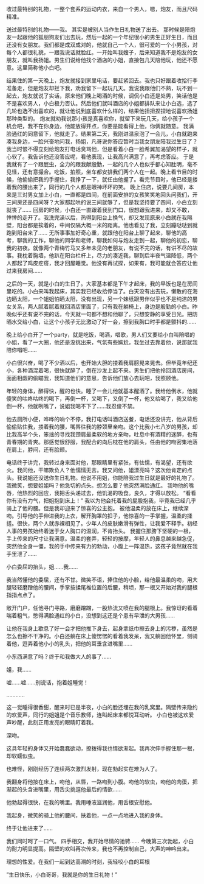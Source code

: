 收过最特别的礼物，一整个套系的运动内衣，来自一个男人，嗯，炮友，而且尺码精准。

送过最特别的礼物——我。
其实是被别人当作生日礼物送了出去。
那时候是陪炮友一起跟他的狐朋狗友们出去玩，然后一起的一个年纪很小的男生正好生日，而且还没有女朋友。我们都是成双成对的，他就自己一个人，很可爱的一个小男孩，对每个人都很礼貌，一跟我说话就脸红。一开始叫我嫂子，后来知道我不是炮友的女朋友，就叫我扬姐。男生们说给他找个酒店的小姐，直接包几天陪他玩，他还不愿意。这里简称他小白吧。

结果住的第一天晚上，炮友就接到家里电话，要赶紧回去。我也只好跟着收拾行李准备走，但是炮友却拦下我，劝我留下一起玩几天。我说我跟他们不熟，玩不到一起去，炮友就说了实话，原来他们晚上喝酒的时候，调侃小白还是处男，笑话他是不是喜欢男人，小白极力否认。然后他们就叫酒店的小姐都排队来让小白选，选了几轮也选不出喜欢的，就让他说到底喜欢什么样的，结果他扭扭捏捏地说喜欢扬姐那种类型的。
炮友就劝我说那小孩是真喜欢你，就留下来玩几天，给小孩子一个机会吧，我不在你身边，他能放得开点，你要是能看得上他，你俩就随意。
我满脸通红的同意留下，他就走了。结果第二天，我刚进温泉泡了一会儿，小白就跑来凑我身边，一脸兴奋地问我，扬姐，凡哥说你答应暂时当我女朋友陪我过生日了？
我当时恨不得立刻给炮友打电话臭骂他，但是看着小白一脸希翼加渴望的样子，就心软了。我告诉他还没答应呢，看他表现，让我高兴满意了，再考虑答应。
于是我就有了一个跟屁虫，全力的跟我献殷勤，一起的几个人也似乎都心知肚明，毫不见怪，还有意撮合。吃饭，拍照，坐车都安排我们两个人在一起。晚上看节目的时候，他偷偷把我的手握住，我挣了一下，就任由他握了。看完节目时，他已经是搂着我的腰出来了，同行的几个人都是眼神坏坏的笑。
晚上住店，说要几间房，本来是三对男女加上小白，一直都是四间，在前面安排的女孩笑笑地回头问我们，开三间房还是四间呀？大家都起哄的说三间就够了，但是我坚持要了四间，小白立刻就丧了……
回房的时候，小白还一直跟着我到门口，很想跟我进来，却又不敢，悻悻的走开了。我洗完澡以后，热得到阳台上换气，却又发现原来小白就在我隔壁，阳台都是挨着的，中间仅隔大概一米的距离。他也看见了我，立刻蹦哒哒到就跑到阳台来了……
无所事事加好奇心重，就跟他在阳台上聊了起来，聊他的高考，聊我的工作，聊他的同学和老师，聊我如何与炮友走到一起，聊他的初恋，聊我的初夜。就像两个青梅竹马又多年未见的老朋友，有说不完的话，有讲不尽的故事。我枕着胸墙，他趴在阳台栏杆上，尽力的凑近我，聊到后半夜气温降低，两个人都起了鸡皮疙瘩，我才回屋睡觉。他没有再试探，如果有，我可能就会答应让他过来我房间……

之后的一天，就是小白的生日了。大家基本都是下午才起床，我的早饭也是在房间里吃的。小白来叫我起床，其实我已经收拾停当了。白天没有出去玩，懒散的在海边晒太阳，一个姐姐怕晒太阳，没有出现，另一个妹纸跟男伴似乎也不是纯洁的男女关系，两人腻着腻着就回酒店里面了，只有我在躺椅上，身边是殷勤的小白。昨晚似乎还有说不完的话，今天就一句都不想和他聊了，只想安静的享受日光。把防晒水交给小白，让这个小孩子无比激动了好一会，擦到我胸口时手都是颤抖的……

晚上给小白开了一个party，就是吃饭，喝酒，唱歌，男人们又要给小白叫陪唱的小姐，看了一大圈，他还是没挑出来，气氛有些尴尬，我坐过去靠着他，说那就我陪你唱吧……

小白很兴奋，喝了不少酒以后，也开始大胆的搂着我肩膀晃来晃去。但毕竟年纪还小，各种酒混着喝，很快就醉了，倒在沙发上起不来。男生们把他拎回酒店房间，面面相觑的偷瞄我，我知道他们的意思，告诉他们放心去玩吧，我照顾他。

年轻的身体，醉得快，醒的也快。睡了一会儿他就基本醒酒了。我给他倒水，他就傻笑的咕咚咕咚的喝下，再倒一杯，又喝下，又倒了一杯，他又给喝了，我又给他倒一杯，他就咧嘴了，说姐我喝不下了……我忍俊不禁。

他去厕所小便，哗哗的响个不停，我打电话叫酒店送餐，电话还没讲完，他从背后偷偷贴住我，搂着我的腰，嘴唇往我的脖颈里亲吻。这个比我小七八岁的男孩，却比我高半个头，笨拙的寻找我颈肩最柔软的地方亲吻，吐息中有酒精的迷醉，也有青春期的青爽。那感觉很舒服，我配合的向后枕在他的肩头，任由他的吻密集地落在肩上，脖间，还有脸颊。


电话终于讲完，我转过身来面对他，那眼睛里有紧张，有怯懦，有渴望，还有欲火。我问他，干嘛欺负人？他懦懦无言。我又问他，姐漂亮吗？这次他肯定的点头。我说姐还没送你生日礼物。他说不用姐，你能陪我过生日就是最好的礼物了。我微笑，想要姐姐吗？他急切的点头。想怎么要？他突然满脸通红。
我吻他的嘴唇，他热烈的回应，我把舌头递过去，他饥渴的吸食。良久，才得以放松。
“看看你有没有力气，把姐抱到床上！”
我以为他会托着我的屁股抱我，毕竟我已经几乎骑上了他的腰。但是我却迎来了惊喜的公主抱。
被他温柔的放在床上，继续深吻。引导他的手伸进我的上衣，解开胸罩的扣子，他惊喜的一手掌握，温柔的揉搓。很快，两个人就赤裸相见了。少年人的皮肤嫩滑有弹性，让我爱不释手。初经人事的男孩始终着迷于女人胸口的温润，不肯抬头。
我握住那胯下坚硬的一根，手上传来的尺寸让我满意。温柔的套弄，轻轻的按摩，年轻人的鼻息越来越急促，突然他全身一僵，我的手中传来有力的勃动，小腹上一阵温热，这孩子竟然就在我手里泄了……

小白委屈的抬头，姐……我……

我当然懂他的委屈，还有不甘。微笑不语，捧住他的小脸，给他最温柔的吻，用大腿轻轻磨蹭他的腰间，手掌按揉尾椎位置的后腰，稍顷，那一根又开始对我的腿根指指点点了。

敞开门户，任他寻门寻路，磨磨蹭蹭，一股热流又喷在我的腿根上。我惊讶的看着喘着粗气，憋得满脸通红的小白，没想到这还是个患有早泄的大男孩……

让他在我身上歇息了好一会才把他推下身去，起身拿纸巾擦去身上的污秽，虽然是怎么也擦不干净的。小白还躺在床上傻愣愣的看着我发呆，我又躺回他怀里，侧骑着他，逗弄着他小小的乳头，把他的耳垂含进嘴里……

小东西满意了吗？终于和我做大人的事了……

姐，我……

嘘……嘘……别说话，抱着姐睡觉！

…………


这一觉睡得很香甜，醒来时已是半夜，小白的脸还埋在我的乳窝里。隔壁传来隐约的欢爱声，同行的姐姐是个音乐教师，连叫起床来都悦耳动听。
小白也被这欢爱声吵醒，此刻正用发亮的眼睛盯着我。

深吻。

这具年轻的身体又开始蠢蠢欲动，撩拨得我也情欲渐起。我再次伸手握住那一根，却软蠕似虫。

也难怪，刚刚经历了连续两次激烈发射，现在勃起实在难为人了。

我翻身将他按在床上，吻他，从唇，一路吻到小腹。吻他的软虫，吻他的肉蛋，把渐起的头含进嘴里，用舌尖挑逗他最后的情欲……

他勃起得很快，在我的嘴里。我用唾液滋润他，用舌根安慰他。

我起身，微笑的骑上他的腰间，扶着他，一点一点地进入我的身体。

终于让他进来了……

我们同时呵了一口气。
四手相交，我开始尽情的驰骋……
今晚第三次勃起，小白的耐力明显提高。隔壁的欢叫再次传来，我也不再控制自己，大声的呻吟出来。

理想的性爱。在我们一起到达高潮的时刻，我轻咬小白的耳根

”生日快乐，小白哥哥，我就是你的生日礼物！”